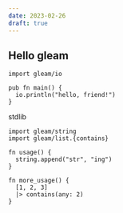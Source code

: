 ```yaml
---
date: 2023-02-26
draft: true
---
```


## Hello gleam

```gleam
import gleam/io

pub fn main() {
  io.println("hello, friend!")
}
```

stdlib

```gl
import gleam/string
import gleam/list.{contains}

fn usage() {
  string.append("str", "ing")
}

fn more_usage() {
  [1, 2, 3]
  |> contains(any: 2)
}
```
